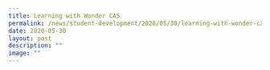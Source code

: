 ```yaml
---
title: Learning with Wonder CAS
permalink: /news/student-development/2020/05/30/learning-with-wonder-cas/
date: 2020-05-30
layout: post
description: ""
image: ""
---
```

